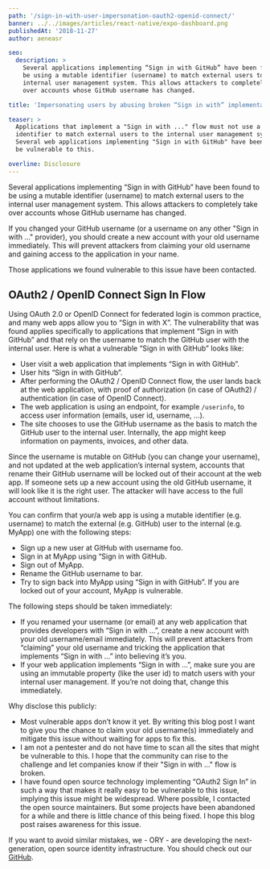 ```yaml
---
path: '/sign-in-with-user-impersonation-oauth2-openid-connect/'
banner: ../../images/articles/react-native/expo-dashboard.png
publishedAt: '2018-11-27'
author: aeneasr

seo:
  description: >
    Several applications implementing “Sign in with GitHub” have been found to
    be using a mutable identifier (username) to match external users to the
    internal user management system. This allows attackers to completely take
    over accounts whose GitHub username has changed.

title: 'Impersonating users by abusing broken “Sign in with” implementations'

teaser: >
  Applications that implement a "Sign in with ..." flow must not use a mutable
  identifier to match external users to the internal user management system.
  Several web applications implementing "Sign in with GitHub" have been found to
  be vulnerable to this.

overline: Disclosure
---
```


Several applications implementing “Sign in with GitHub” have been found to be
using a mutable identifier (username) to match external users to the internal
user management system. This allows attackers to completely take over accounts
whose GitHub username has changed.

If you changed your GitHub username (or a username on any other "Sign in with
..." provider), you should create a new account with your old username
immediately. This will prevent attackers from claiming your old username and
gaining access to the application in your name.

Those applications we found vulnerable to this issue have been contacted.

## OAuth2 / OpenID Connect Sign In Flow

Using OAuth 2.0 or OpenID Connect for federated login is common practice, and
many web apps allow you to “Sign in with X”. The vulnerability that was found
applies specifically to applications that implement “Sign in with GitHub” and
that rely on the username to match the GitHub user with the internal user. Here
is what a vulnerable “Sign in with GitHub” looks like:

- User visit a web application that implements “Sign in with GitHub”.
- User hits “Sign in with GitHub”.
- After performing the OAuth2 / OpenID Connect flow, the user lands back at the
  web application, with proof of authorization (in case of OAuth2) /
  authentication (in case of OpenID Connect).
- The web application is using an endpoint, for example `/userinfo`, to access
  user information (emails, user id, username, …).
- The site chooses to use the GitHub username as the basis to match the GitHub
  user to the internal user. Internally, the app might keep information on
  payments, invoices, and other data.

Since the username is mutable on GitHub (you can change your username), and not
updated at the web application’s internal system, accounts that rename their
GitHub username will be locked out of their account at the web app. If someone
sets up a new account using the old GitHub username, it will look like it is the
right user. The attacker will have access to the full account without
limitations.

You can confirm that your/a web app is using a mutable identifier (e.g.
username) to match the external (e.g. GitHub) user to the internal (e.g. MyApp)
one with the following steps:

- Sign up a new user at GitHub with username foo.
- Sign in at MyApp using “Sign in with GitHub.
- Sign out of MyApp.
- Rename the GitHub username to bar.
- Try to sign back into MyApp using “Sign in with GitHub”. If you are locked out
  of your account, MyApp is vulnerable.

The following steps should be taken immediately:

- If you renamed your username (or email) at any web application that provides
  developers with “Sign in with …”, create a new account with your old
  username/email immediately. This will prevent attackers from “claiming” your
  old username and tricking the application that implements “Sign in with …”
  into believing it’s you.
- If your web application implements “Sign in with …”, make sure you are using
  an immutable property (like the user id) to match users with your internal
  user management. If you’re not doing that, change this immediately.

Why disclose this publicly:

- Most vulnerable apps don’t know it yet. By writing this blog post I want to
  give you the chance to claim your old username(s) immediately and mitigate
  this issue without waiting for apps to fix this.
- I am not a pentester and do not have time to scan all the sites that might be
  vulnerable to this. I hope that the community can rise to the challenge and
  let companies know if their "Sign in with ..." flow is broken.
- I have found open source technology implementing “OAuth2 Sign In” in such a
  way that makes it really easy to be vulnerable to this issue, implying this
  issue might be widespread. Where possible, I contacted the open source
  maintainers. But some projects have been abandoned for a while and there is
  little chance of this being fixed. I hope this blog post raises awareness for
  this issue.

If you want to avoid similar mistakes, we - ORY - are developing the
next-generation, open source identity infrastructure. You should check out our
[GitHub](https://github.com/ory).
